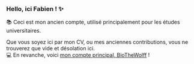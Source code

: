 ### Hello, ici Fabien ! :sparkles:

:books: Ceci est mon ancien compte, utilisé principalement pour les études universitaires.

Que vous soyez ici par mon CV, ou mes anciennes contributions, vous ne trouverez que vide et désolation ici.\
:computer: En revanche, voici [mon compte principal, BioTheWolff](https://github.com/BioTheWolff) !
